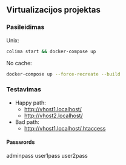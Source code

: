 ## Virtualizacijos projektas

### Pasileidimas

Unix:

```bash
colima start && docker-compose up
```

No cache:

```bash
docker-compose up --force-recreate --build
```

### Testavimas

- Happy path:
  - http://vhost1.localhost/
  - http://vhost2.localhost/
- Bad path:
  - http://vhost1.localhost/.htaccess

#### Passwords

adminpass
user1pass
user2pass
